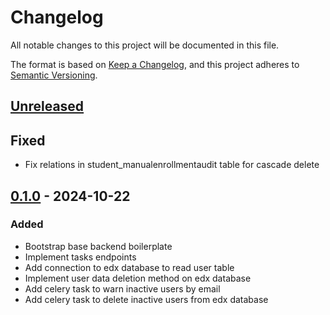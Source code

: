# Changelog

All notable changes to this project will be documented in this file.

The format is based on [Keep a Changelog](https://keepachangelog.com/en/1.0.0/),
and this project adheres to
[Semantic Versioning](https://semver.org/spec/v2.0.0.html).

## [Unreleased]

## Fixed

- Fix relations in student_manualenrollmentaudit table for cascade delete

## [0.1.0] - 2024-10-22

### Added

- Bootstrap base backend boilerplate
- Implement tasks endpoints
- Add connection to edx database to read user table
- Implement user data deletion method on edx database
- Add celery task to warn inactive users by email
- Add celery task to delete inactive users from edx database

[unreleased]: https://github.com/openfun/mork/compare/v0.1.0...main
[0.1.0]: https://github.com/openfun/mork/compare/1e60ac8...v0.1.0

